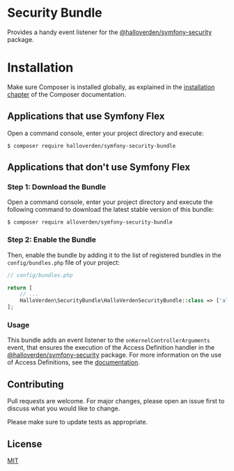 # Security Bundle

Provides a handy event listener for the [@halloverden/symfony-security](https://github.com/halloverden/symfony-security) package.

# Installation

Make sure Composer is installed globally, as explained in the
[installation chapter](https://getcomposer.org/doc/00-intro.md)
of the Composer documentation.

## Applications that use Symfony Flex

Open a command console, enter your project directory and execute:

```console
$ composer require halloverden/symfony-security-bundle
```

## Applications that don't use Symfony Flex

### Step 1: Download the Bundle

Open a command console, enter your project directory and execute the
following command to download the latest stable version of this bundle:

```console
$ composer require alloverden/symfony-security-bundle
```

### Step 2: Enable the Bundle

Then, enable the bundle by adding it to the list of registered bundles
in the `config/bundles.php` file of your project:

```php
// config/bundles.php

return [
    // ...
    HalloVerden\SecurityBundle\HalloVerdenSecurityBundle::class => ['all' => true],
];
```

### Usage
This bundle adds an event listener to the `onKernelControllerArguments` event, that ensures the execution of the Access Definition handler in the [@halloverden/symfony-security](https://github.com/halloverden/symfony-security) package. For more information on the use of Access Definitions, see the [documentation](https://github.com/halloverden/symfony-security).

## Contributing
Pull requests are welcome. For major changes, please open an issue first to discuss what you would like to change.

Please make sure to update tests as appropriate.

## License
[MIT](https://choosealicense.com/licenses/mit/)
